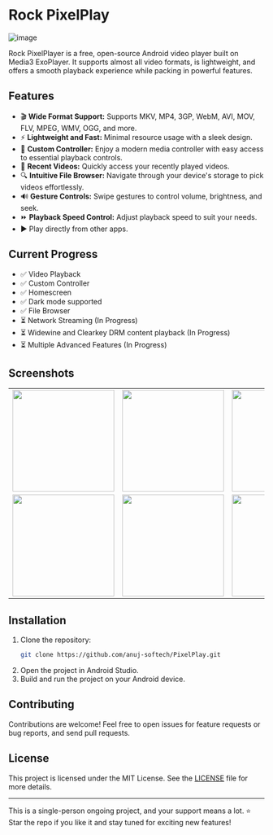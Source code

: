 # Rock PixelPlay
![image](https://github.com/user-attachments/assets/ff10431f-0bfe-40c6-8e7b-ed202d9ca64a)

Rock PixelPlayer is a free, open-source Android video player built on Media3 ExoPlayer. It supports almost all video formats, is lightweight, and offers a smooth playback experience while packing in powerful features.

## Features
- 🎬 **Wide Format Support:** Supports MKV, MP4, 3GP, WebM, AVI, MOV, FLV, MPEG, WMV, OGG, and more.
- ⚡ **Lightweight and Fast:** Minimal resource usage with a sleek design.
- 🔧 **Custom Controller:** Enjoy a modern media controller with easy access to essential playback controls.
- 📌 **Recent Videos:** Quickly access your recently played videos.
- 🔍 **Intuitive File Browser:** Navigate through your device's storage to pick videos effortlessly.
- 🔊 **Gesture Controls:** Swipe gestures to control volume, brightness, and seek.
- ⏩ **Playback Speed Control:** Adjust playback speed to suit your needs. 
- ▶️ Play directly from other apps.

## Current Progress
- ✅ Video Playback
- ✅ Custom Controller
- ✅ Homescreen
- ✅ Dark mode supported
- ✅ File Browser
- ⏳ Network Streaming (In Progress)
- ⏳ Widewine and Clearkey DRM content playback (In Progress)
- ⏳ Multiple Advanced Features (In Progress)


## Screenshots


<table>
  <tr>
    <td><img src="https://github.com/user-attachments/assets/b6539327-70c3-454b-84eb-2cbc1a70348e" width="200"/></td>
    <td><img src="https://github.com/user-attachments/assets/3d54bd86-2438-43af-8b30-dcda350cd6c4" width="200"/></td>
    <td><img src="https://github.com/user-attachments/assets/7be5313f-b2f8-41e0-9a85-af8f3318ee5a" width="200"/></td>
    <td><img src="https://github.com/user-attachments/assets/2c4f8e52-bdb2-40c8-81c6-36f502543605" width="200"/></td>
  </tr>
  <tr>
    <td><img src="https://github.com/user-attachments/assets/4444f8b3-5dfe-4822-8242-9a8ba6428e25" width="200"/></td>
    <td><img src="https://github.com/user-attachments/assets/d8b5d63a-27ec-4286-8633-76ec722e1fb0" width="200"/></td>
    <td><img src="https://github.com/user-attachments/assets/b2f325eb-d8e0-4ea6-93f8-292a5990397e" width="200"/></td>
    <td><img src="https://github.com/user-attachments/assets/e9ad2181-9618-4378-bd1c-65d07a519d6d" width="200"/></td>
  </tr>
</table>



## Installation
1. Clone the repository:
    ```bash
    git clone https://github.com/anuj-softech/PixelPlay.git
    ```
2. Open the project in Android Studio.
3. Build and run the project on your Android device.

## Contributing
Contributions are welcome! Feel free to open issues for feature requests or bug reports, and send pull requests.

## License
This project is licensed under the MIT License. See the [LICENSE](LICENSE) file for more details.

---
This is a single-person ongoing project, and your support means a lot. ⭐ Star the repo if you like it and stay tuned for exciting new features!

